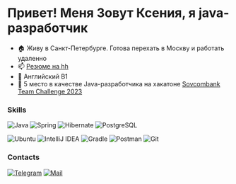 Привет! Меня Зовут Ксения, я java-разработчик
========================

- 🏠 Живу в Санкт-Петербурге. Готова перехать в Москву и работать удаленно
- 📫 [Резюме на hh](https://spb.hh.ru/resume/832284b9ff0bff85c30039ed1f58414e4c5730)
- 🌱 Английский B1
- 📌 5 место в качестве Java-разработчика на хакатоне [Sovcombank Team Challenge 2023](https://scbteamchallenge.sk.ru/)

### Skills
![Java](https://img.shields.io/badge/Java-ea2d2f?style=for-the-badge)
![Spring](https://img.shields.io/badge/Spring-6cb23e?style=for-the-badge&logo=Spring&logoColor=white)
![Hibernate](https://img.shields.io/badge/Hibernate-bcae79?style=for-the-badge&logo=hibernate&logoColor=grey)
![PostgreSQL](https://img.shields.io/badge/PostgreSQL-336791?style=for-the-badge&logo=postgresql&logoColor=white)

![Ubuntu](https://img.shields.io/badge/Ubuntu-E95420?style=for-the-badge&logo=ubuntu&logoColor=white)
![IntelliJ IDEA](https://img.shields.io/badge/IntelliJIDEA-000000.svg?style=for-the-badge&logo=intellij-idea&logoColor=white)
![Gradle](https://img.shields.io/badge/Gradle-02303A?style=for-the-badge&logo=gradle&logoColor=white)
![Postman](https://img.shields.io/badge/Postman-FF6C37?style=for-the-badge&logo=postman&logoColor=white)
![Git](https://img.shields.io/badge/Git-f05033?style=for-the-badge&logo=git&logoColor=white)

### Contacts
[![Telegram](https://img.shields.io/badge/Telegram:@xushaha-2CA5E0?style=for-the-badge&logo=telegram&logoColor=white)](https://t.me/xushaha)
[![Mail](https://img.shields.io/badge/mail:kseniadomozhilova@gmail.com-%23316192?style=for-the-badge&logo=mail&logoColor=white)](mailto:kseniadomozhilova@gmail.com)
